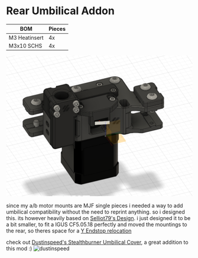 # Rear Umbilical Addon

| BOM | Pieces |
| ------ | ------ |
| M3 Heatinsert | 4x |
| M3x10 SCHS | 4x |

![umbilical](https://github.com/Minsekt/moronvods/blob/main/Rear_Umbilical/images/rear_umbilical.png)

since my a/b motor mounts are MJF single pieces i needed a way to add umbilical compatibility without the need to reprint anything. so i designed this.
its however heavily based on [Selliot79's Design](https://github.com/selliott79/Voron-V2-Umbilical-Mounts/). i just designed it to be a bit smaller, to fit a IGUS CF5.05.18 perfectly and moved the mountings to the rear, so theres space for a [Y Endstop relocation](https://github.com/Minsekt/moronvods/tree/main/Rear_Umbilical/Y_Endstop_Relocation) 

check out [Dustinspeed's Stealthburner Umbilical Cover](https://github.com/majarspeed/Misc-Voron/tree/main/StealthBurner%20Umbilical%20cover/), a great addition to this mod :)
![dustinspeed](https://github.com/majarspeed/Misc-Voron/raw/main/images/SB_Umbilical.jpg)


